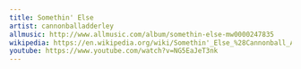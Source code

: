 ```yaml
---
title: Somethin' Else
artist: cannonballadderley
allmusic: http://www.allmusic.com/album/somethin-else-mw0000247835
wikipedia: https://en.wikipedia.org/wiki/Somethin'_Else_%28Cannonball_Adderley_album%29
youtube: https://www.youtube.com/watch?v=NG5EaJeT3nk
---
```

